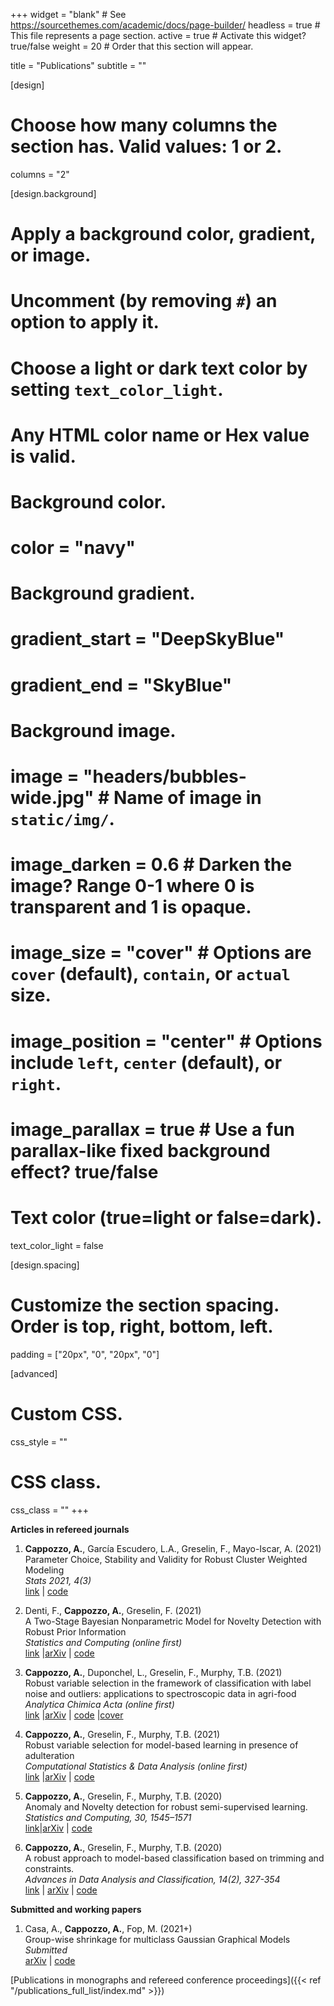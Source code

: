 +++
widget = "blank"  # See https://sourcethemes.com/academic/docs/page-builder/
headless = true  # This file represents a page section.
active = true  # Activate this widget? true/false
weight = 20  # Order that this section will appear.

title = "Publications"
subtitle = ""

[design]
  # Choose how many columns the section has. Valid values: 1 or 2.
  columns = "2"

[design.background]
  # Apply a background color, gradient, or image.
  #   Uncomment (by removing `#`) an option to apply it.
  #   Choose a light or dark text color by setting `text_color_light`.
  #   Any HTML color name or Hex value is valid.

  # Background color.
  # color = "navy"

  # Background gradient.
  # gradient_start = "DeepSkyBlue"
  # gradient_end = "SkyBlue"

  # Background image.
  # image = "headers/bubbles-wide.jpg"  # Name of image in `static/img/`.
  # image_darken = 0.6  # Darken the image? Range 0-1 where 0 is transparent and 1 is opaque.
  # image_size = "cover"  #  Options are `cover` (default), `contain`, or `actual` size.
  # image_position = "center"  # Options include `left`, `center` (default), or `right`.
  # image_parallax = true  # Use a fun parallax-like fixed background effect? true/false

  # Text color (true=light or false=dark).
  text_color_light = false

[design.spacing]
  # Customize the section spacing. Order is top, right, bottom, left.
  padding = ["20px", "0", "20px", "0"]

[advanced]
 # Custom CSS.
 css_style = ""

 # CSS class.
 css_class = ""
+++

**Articles in refereed journals**  
1. **Cappozzo, A.**, García Escudero, L.A., Greselin, F., Mayo-Iscar, A. (2021)  
Parameter Choice, Stability and Validity for Robust Cluster Weighted Modeling   
*Stats 2021, 4(3)*  
[link](https://www.mdpi.com/2571-905X/4/3/36) | [code](https://github.com/AndreaCappozzo/STATS-monitoring_CWRM)  

1. Denti, F., **Cappozzo, A.**, Greselin, F. (2021)  
A Two-Stage Bayesian Nonparametric Model for Novelty Detection with Robust Prior Information   
*Statistics and Computing (online first)*  
[link](https://link.springer.com/article/10.1007%2Fs11222-021-10017-7) |[arXiv](https://arxiv.org/abs/2006.09012) | [code](https://github.com/AndreaCappozzo/brand-public_repo)  

1. **Cappozzo, A.**, Duponchel, L., Greselin, F., Murphy, T.B. (2021)  
Robust variable selection in the framework of classification with label noise and outliers: applications to spectroscopic data in agri-food   
*Analytica Chimica Acta (online first)*   
[link](https://www.sciencedirect.com/science/article/abs/pii/S0003267021000714) |[arXiv](https://arxiv.org/abs/2010.10415) | [code](https://github.com/AndreaCappozzo/varselTBIC) |[cover](Outside-Front-Cover_2021_Analytica-Chimica-Acta.pdf) 

1. **Cappozzo, A.**, Greselin, F., Murphy, T.B. (2021)  
Robust variable selection for model-based learning
in presence of adulteration  
*Computational Statistics & Data Analysis (online first)*   
[link](https://www.sciencedirect.com/science/article/abs/pii/S0167947321000207) |[arXiv](https://arxiv.org/abs/2007.14810) | [code](https://github.com/AndreaCappozzo/varselEMST)  

1. **Cappozzo, A.**, Greselin, F., Murphy, T.B. (2020)  
Anomaly and Novelty detection for robust semi-supervised learning.  
*Statistics and Computing, 30, 1545–1571*  
[link](https://link.springer.com/article/10.1007%2Fs11222-020-09959-1)|[arXiv](https://arxiv.org/abs/1911.08381) | [code](https://github.com/AndreaCappozzo/raedda)  

1. **Cappozzo, A.**, Greselin, F., Murphy, T.B. (2020)  
A robust approach to model-based classification based on trimming and constraints.  
*Advances in Data Analysis and Classification, 14(2), 327-354*   
[link](http://link.springer.com/10.1007/s11634-019-00371-w) | [arXiv](http://arxiv.org/abs/1904.06136) | [code](https://github.com/AndreaCappozzo/rupclass)

**Submitted and working papers**  

1. Casa, A., **Cappozzo, A.**, Fop, M. (2021+)  
Group-wise shrinkage for multiclass Gaussian Graphical Models   
*Submitted*   
[arXiv](https://arxiv.org/abs/2105.07935) | [code](https://github.com/AndreaCappozzo/sparsemix)



[Publications in monographs and refereed conference proceedings]({{< ref "/publications_full_list/index.md" >}}) 
